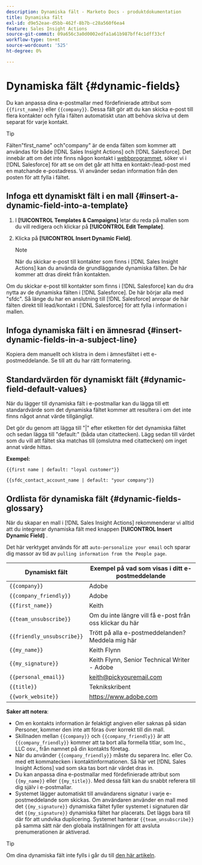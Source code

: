 ```yaml
---
description: Dynamiska fält - Marketo Docs - produktdokumentation
title: Dynamiska fält
exl-id: d9e52eae-d5bb-462f-8b7b-c28a560f6ea4
feature: Sales Insight Actions
source-git-commit: 09a656c3a0d0002edfa1a61b987bff4c1dff33cf
workflow-type: tm+mt
source-wordcount: '525'
ht-degree: 0%

---
```


# Dynamiska fält {#dynamic-fields}

Du kan anpassa dina e-postmallar med fördefinierade attribut som `{{first_name}}` eller `{{company}}`. Dessa fält gör att du kan skicka e-post till flera kontakter och fylla i fälten automatiskt utan att behöva skriva ut dem separat för varje kontakt.

>[!TIP]
>
>Fälten&quot;first_name&quot; och&quot;company&quot; är de enda fälten som kommer att användas för både [!DNL Sales Insight Actions] och [!DNL Salesforce]. Det innebär att om det inte finns någon kontakt i [webbprogrammet](https://toutapp.com/login), söker vi i [!DNL Salesforce] för att se om det går att hitta en kontakt-/lead-post med en matchande e-postadress. Vi använder sedan information från den posten för att fylla i fältet.

## Infoga ett dynamiskt fält i en mall {#insert-a-dynamic-field-into-a-template}

1. I **[!UICONTROL Templates & Campaigns]** letar du reda på mallen som du vill redigera och klickar på **[!UICONTROL Edit Template]**.

1. Klicka på **[!UICONTROL Insert Dynamic Field]**.

   >[!NOTE]
   >
   >När du skickar e-post till kontakter som finns i [!DNL Sales Insight Actions] kan du använda de grundläggande dynamiska fälten. De här kommer att dras direkt från kontakten.

Om du skickar e-post till kontakter som finns i [!DNL Salesforce] kan du dra nytta av de dynamiska fälten i [!DNL Salesforce]. De här börjar alla med &quot;sfdc&quot;. Så länge du har en anslutning till [!DNL Salesforce] anropar de här fälten direkt till lead/kontakt i [!DNL Salesforce] för att fylla i information i mallen.

## Infoga dynamiska fält i en ämnesrad {#insert-dynamic-fields-in-a-subject-line}

Kopiera dem manuellt och klistra in dem i ämnesfältet i ett e-postmeddelande. Se till att du har rätt formatering.

## Standardvärden för dynamiskt fält {#dynamic-field-default-values}

När du lägger till dynamiska fält i e-postmallar kan du lägga till ett standardvärde som det dynamiska fältet kommer att resultera i om det inte finns något annat värde tillgängligt.

Det gör du genom att lägga till &quot;|&quot; efter etiketten för det dynamiska fältet och sedan lägga till &quot;default:&quot; (båda utan citattecken). Lägg sedan till värdet som du vill att fältet ska matchas till (omslutna med citattecken) om inget annat värde hittas.

**Exempel:**

`{{first name | default: "loyal customer"}}`

`{{sfdc_contact_account_name | default: "your company"}}`

## Ordlista för dynamiska fält {#dynamic-fields-glossary}

När du skapar en mall i [!DNL Sales Insight Actions] rekommenderar vi alltid att du integrerar dynamiska fält med knappen **[!UICONTROL Insert Dynamic Field]** .

Det här verktyget används för att `auto-personalize your email` och sparar dig massor av tid av `pulling information from the People page`.

| Dynamiskt fält | Exempel på vad som visas i ditt e-postmeddelande |
|---|---|
| `{{company}}` | Adobe |
| `{{company_friendly}}` | Adobe |
| `{{first_name}}` | Keith |
| `{{team_unsubscribe}}` | Om du inte längre vill få e-post från oss klickar du här |
| `{{friendly_unsubscribe}}` | Trött på alla e-postmeddelanden? Meddela mig här |
| `{{my_name}}` | Keith Flynn |
| `{{my_signature}}` | Keith Flynn, Senior Technical Writer - Adobe |
| `{{personal_email}}` | <keith@pickyouremail.com> |
| `{{title}}` | Teknikskribent |
| `{{work_website}}` | <https://www.adobe.com> |

**Saker att notera**:

* Om en kontakts information är felaktigt angiven eller saknas på sidan Personer, kommer den inte att föras över korrekt till din mall.
* Skillnaden mellan `{{company}}` och `{{company_friendly}}` är att `{{company_friendly}}` kommer att ta bort alla formella titlar, som Inc., LLC osv., från namnet på din kontakts företag.
* När du använder `{{company_friendly}}` måste du separera Inc. eller Co. med ett kommatecken i kontaktinformationen. Så här vet [!DNL Sales Insight Actions] vad som ska tas bort när värdet dras in.
* Du kan anpassa dina e-postmallar med fördefinierade attribut som `{{my_name}}` eller `{{my_title}}`. Med dessa fält kan du snabbt referera till dig själv i e-postmallar.
* Systemet lägger automatiskt till användarens signatur i varje e-postmeddelande som skickas. Om användaren använder en mall med det `{{my_signature}}` dynamiska fältet fyller systemet i signaturen där det `{{my_signature}}` dynamiska fältet har placerats. Det läggs bara till där för att undvika duplicering. Systemet hanterar `{{team_unsubscribe}}` på samma sätt när den globala inställningen för att avsluta prenumerationen är aktiverad.

>[!TIP]
>
>Om dina dynamiska fält inte fylls i går du till [den här artikeln](/help/marketo/product-docs/marketo-sales-insight/actions/faq/why-arent-my-dynamic-fields-filling-out.md).
